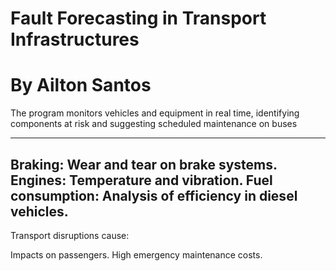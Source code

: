 # Fault Forecasting in Transport Infrastructures
# By Ailton Santos
The program monitors vehicles and equipment in real time, identifying components at risk and suggesting scheduled maintenance on buses

-----
Braking: Wear and tear on brake systems.
Engines: Temperature and vibration.
Fuel consumption: Analysis of efficiency in diesel vehicles.
-----
Transport disruptions cause:

Impacts on passengers.
High emergency maintenance costs.
